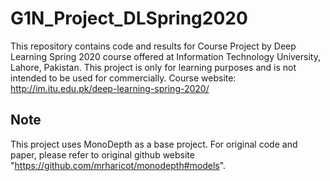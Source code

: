 # G1N_Project_DLSpring2020
This repository contains code and results for Course Project by Deep Learning Spring 2020 course offered at Information Technology University, Lahore, Pakistan. This project is only for learning purposes and is not intended to be used for commercially. Course website: http://im.itu.edu.pk/deep-learning-spring-2020/

## Note
This project uses MonoDepth as a base project. For original code and paper, please refer to original github website "https://github.com/mrharicot/monodepth#models".
